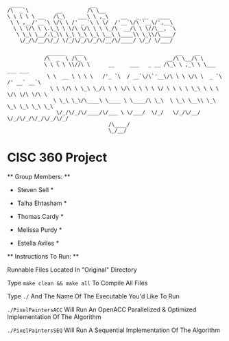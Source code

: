 	 ____                      __                          
	/\  _`\         __        /\ \__                       
	\ \ \ \ \ __   /\_\    ___\ \ ,_\    __   _ __   ____  
	 \ \ ,__/'__`\ \/\ \ /' _ `\ \ \/  /'__`\/\`'__\/',__\ 
	  \ \ \/\ \ \.\_\ \ \/\ \/\ \ \ \_/\  __/\ \ \//\__, `\
	   \ \_\ \__/.\_\\ \_\ \_\ \_\ \__\ \____\\ \_\\/\____/
		\/_/\/__/\/_/ \/_/\/_/\/_/\/__/\/____/ \/_/ \/___/ 
                                                       
				 ______   ___                              __    __                     
				/\  _  \ /\_ \                          __/\ \__/\ \                    
				\ \ \ \ \\//\ \      __     ___   _ __ /\_\ \ ,_\ \ \___     ___ ___    
				 \ \  __ \ \ \ \   /'_ `\  / __`\/\`'__\/\ \ \ \/\ \  _ `\ /' __` __`\  
				  \ \ \/\ \ \_\ \_/\ \ \ \/\ \ \ \ \ \/ \ \ \ \ \_\ \ \ \ \/\ \/\ \/\ \ 
				   \ \_\ \_\/\____\ \____ \ \____/\ \_\  \ \_\ \__\\ \_\ \_\ \_\ \_\ \_\
					\/_/\/_/\/____/\/___ \ \/___/  \/_/   \/_/\/__/ \/_/\/_/\/_/\/_/\/_/
									 /\____/                                            
									 \_/__/                                             


# CISC 360 Project

** Group Members: **

* Steven Sell *

* Talha Ehtasham *

* Thomas Cardy *

* Melissa Purdy *

* Estella Aviles *

** Instructions To Run: **

Runnable Files Located In "Original" Directory

Type `make clean && make all` To Compile All Files

Type `./` And The Name Of The Executable You'd Like To Run

`./PixelPaintersACC` Will Run An OpenACC Parallelized & Optimized Implementation Of The Algorithm

`./PixelPaintersSEQ` Will Run A Sequential Implementation Of The Algorithm 





